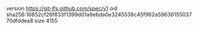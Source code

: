 version https://git-lfs.github.com/spec/v1
oid sha256:16852cf26f833f1399d01a9ebda0e3245538c45f962a5963615503770dfddea8
size 4155

